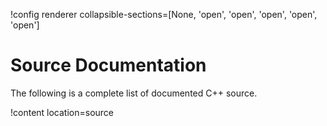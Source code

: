 !config renderer collapsible-sections=[None, 'open', 'open', 'open', 'open', 'open']

# Source Documentation

The following is a complete list of documented C++ source.

!content location=source
